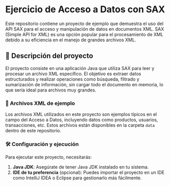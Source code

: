 # Ejercicio de Acceso a Datos con SAX

Este repositorio contiene un proyecto de ejemplo que demuestra el uso del API SAX para el acceso y manipulación de datos en documentos XML. SAX (Simple API for XML) es una opción popular para el procesamiento de XML debido a su eficiencia en el manejo de grandes archivos XML.

## 🚀 Descripción del proyecto

El proyecto consiste en una aplicación Java que utiliza SAX para leer y procesar un archivo XML específico. El objetivo es extraer datos estructurados y realizar operaciones como búsqueda, filtrado y sumarización de información, sin cargar todo el documento en memoria, lo que sería ideal para archivos muy grandes.

### 📄 Archivos XML de ejemplo

Los archivos XML utilizados en este proyecto son ejemplos típicos en el campo del Acceso a Datos, incluyendo datos como productos, usuarios, transacciones, etc. Estos archivos están disponibles en la carpeta `data` dentro de este repositorio.

### 🛠️ Configuración y ejecución

Para ejecutar este proyecto, necesitarás:

1. **Java JDK**: Asegúrate de tener Java JDK instalado en tu sistema.
2. **IDE de tu preferencia** (opcional): Puedes importar el proyecto en un IDE como IntelliJ IDEA o Eclipse para gestionarlo más fácilmente.
